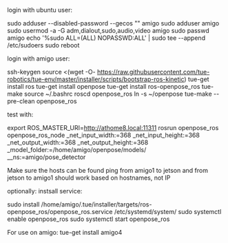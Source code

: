 login with ubuntu user:

sudo adduser --disabled-password --gecos "" amigo
sudo adduser amigo 
sudo usermod -a -G adm,dialout,sudo,audio,video amigo
sudo passwd amigo
echo '%sudo ALL=(ALL) NOPASSWD:ALL' | sudo tee --append /etc/sudoers
sudo reboot

login with amigo user:

ssh-keygen
source <(wget -O- https://raw.githubusercontent.com/tue-robotics/tue-env/master/installer/scripts/bootstrap-ros-kinetic)
tue-get install ros
tue-get install openpose
tue-get install ros-openpose_ros
tue-make
source ~/.bashrc
roscd openpose_ros
ln -s ~/openpose 
tue-make --pre-clean openpose_ros

test with:

export ROS_MASTER_URI=http://athome8.local:11311
rosrun openpose_ros openpose_ros_node _net_input_width:=368 _net_input_height:=368 _net_output_width:=368 _net_output_height:=368 _model_folder:=/home/amigo/openpose/models/ __ns:=amigo/pose_detector

Make sure the hosts can be found ping from amigo1 to jetson and from jetson to amigo1 should work based on hostnames, not IP

optionally: instsall service:

sudo install /home/amigo/.tue/installer/targets/ros-openpose_ros/openpose_ros.service /etc/systemd/system/
sudo systemctl enable openpose_ros
sudo systemctl start openpose_ros

For use on amigo:
tue-get install amigo4
